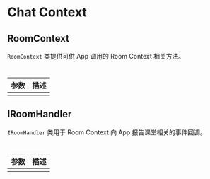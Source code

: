 # Chat Context

## RoomContext

`RoomContext` 类提供可供 App 调用的 Room Context 相关方法。



###

```kotlin

```



| 参数 | 描述 |
| :--- | :--- |
|      |      |



## IRoomHandler

`IRoomHandler` 类用于 Room Context 向 App 报告课堂相关的事件回调。

###

```kotlin

```



| 参数 | 描述 |
| :--- | :--- |
|      |      |

